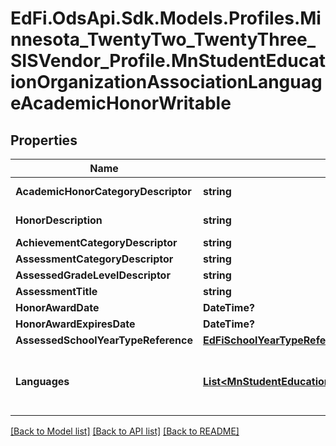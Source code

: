 # EdFi.OdsApi.Sdk.Models.Profiles.Minnesota_TwentyTwo_TwentyThree_SISVendor_Profile.MnStudentEducationOrganizationAssociationLanguageAcademicHonorWritable
## Properties

Name | Type | Description | Notes
------------ | ------------- | ------------- | -------------
**AcademicHonorCategoryDescriptor** | **string** | A designation of the type of academic distinctions earned by or awarded to the student. | 
**HonorDescription** | **string** | A description of the type of academic distinctions earned by or awarded to the individual. | 
**AchievementCategoryDescriptor** | **string** | The category of achievement attributed to the learner. | 
**AssessmentCategoryDescriptor** | **string** | The skills assessment used to test for award. | 
**AssessedGradeLevelDescriptor** | **string** | The grade level of the student when tested for award. | 
**AssessmentTitle** | **string** | The title/name of the skills assessment administered. | [optional] 
**HonorAwardDate** | **DateTime?** | The date the honor was awarded or earned. | [optional] 
**HonorAwardExpiresDate** | **DateTime?** | Date on which the award expires. | [optional] 
**AssessedSchoolYearTypeReference** | [**EdFiSchoolYearTypeReference**](EdFiSchoolYearTypeReference.md) |  | 
**Languages** | [**List&lt;MnStudentEducationOrganizationAssociationLanguageAcademicHonorLanguageWritable&gt;**](MnStudentEducationOrganizationAssociationLanguageAcademicHonorLanguageWritable.md) | An unordered collection of studentEducationOrganizationAssociationLanguageAcademicHonorLanguages. The language (non-English) in which the student earned this honor. For bilingual seals or world languages proficiency certificate, one language; for multilingual seals, multiple languages. | 

[[Back to Model list]](../README.md#documentation-for-models) [[Back to API list]](../README.md#documentation-for-api-endpoints) [[Back to README]](../README.md)

